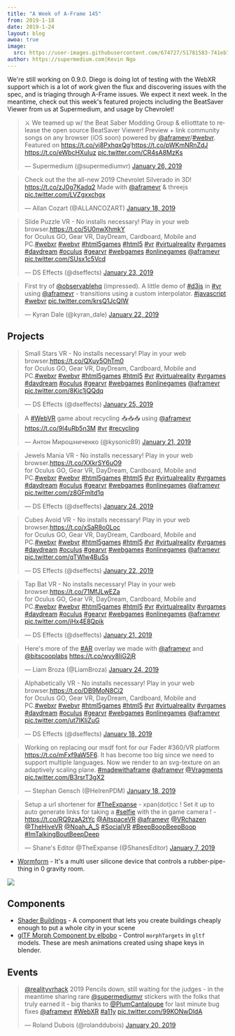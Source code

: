 ```yaml
---
title: "A Week of A-Frame 145"
from: 2019-1-18
date: 2019-1-24
layout: blog
awoa: true
image:
  src: https://user-images.githubusercontent.com/674727/51781583-741eb780-20cf-11e9-8745-e98de8facbce.jpg
author: https://supermedium.com|Kevin Ngo
---
```


<script async src="//platform.twitter.com/widgets.js" charset="utf-8"></script>

We're still working on 0.9.0. Diego is doing lot of testing with the WebXR
support which is a lot of work given the flux and discovering issues with the
spec, and is triaging through A-Frame issues. We expect it next week. In the
meantime, check out this week's featured projects including the BeatSaver
Viewer from us at Supermedium, and usage by Chevrolet!

<div class="tweets tweets-feature">

<blockquote class="twitter-tweet"><p lang="en" dir="ltr">⚔️ We teamed up w/ the Beat Saber Modding Group &amp; elliotttate to release the open source BeatSaver Viewer! Preview + link community songs on any browser (iOS soon) powered by <a href="https://twitter.com/aframevr?ref_src=twsrc%5Etfw">@aframevr</a>/<a href="https://twitter.com/hashtag/webvr?src=hash&amp;ref_src=twsrc%5Etfw">#webvr</a>. Featured on <a href="https://t.co/vj8PxhqxQg">https://t.co/vj8PxhqxQg</a>!<a href="https://t.co/pWKmNRnZdJ">https://t.co/pWKmNRnZdJ</a> <a href="https://t.co/eWbcHXuIuz">https://t.co/eWbcHXuIuz</a> <a href="https://t.co/CR4sA8MzKs">pic.twitter.com/CR4sA8MzKs</a></p>&mdash; Supermedium (@supermediumvr) <a href="https://twitter.com/supermediumvr/status/1088966488910753793?ref_src=twsrc%5Etfw">January 26, 2019</a></blockquote>


<blockquote class="twitter-tweet"><p lang="en" dir="ltr">Check out the the all-new 2019 Chevrolet Silverado in 3D! <a href="https://t.co/zJ0g7Kadq2">https://t.co/zJ0g7Kadq2</a>  Made with <a href="https://twitter.com/aframevr?ref_src=twsrc%5Etfw">@aframevr</a> &amp; threejs <a href="https://t.co/LVZgxxchgx">pic.twitter.com/LVZgxxchgx</a></p>&mdash; Allan Cozart (@ALLANCOZART) <a href="https://twitter.com/ALLANCOZART/status/1086274438864064513?ref_src=twsrc%5Etfw">January 18, 2019</a></blockquote>


<blockquote class="twitter-tweet"><p lang="en" dir="ltr">Slide Puzzle VR - No installs necessary! Play in your web browser.<a href="https://t.co/5U0nwXhmkY">https://t.co/5U0nwXhmkY</a> <br>for Oculus GO, Gear VR, DayDream, Cardboard, Mobile and PC.<a href="https://twitter.com/hashtag/webxr?src=hash&amp;ref_src=twsrc%5Etfw">#webxr</a> <a href="https://twitter.com/hashtag/webvr?src=hash&amp;ref_src=twsrc%5Etfw">#webvr</a> <a href="https://twitter.com/hashtag/html5games?src=hash&amp;ref_src=twsrc%5Etfw">#html5games</a> <a href="https://twitter.com/hashtag/html5?src=hash&amp;ref_src=twsrc%5Etfw">#html5</a> <a href="https://twitter.com/hashtag/vr?src=hash&amp;ref_src=twsrc%5Etfw">#vr</a> <a href="https://twitter.com/hashtag/virtualreality?src=hash&amp;ref_src=twsrc%5Etfw">#virtualreality</a> <a href="https://twitter.com/hashtag/vrgames?src=hash&amp;ref_src=twsrc%5Etfw">#vrgames</a> <a href="https://twitter.com/hashtag/daydream?src=hash&amp;ref_src=twsrc%5Etfw">#daydream</a> <a href="https://twitter.com/hashtag/oculus?src=hash&amp;ref_src=twsrc%5Etfw">#oculus</a> <a href="https://twitter.com/hashtag/gearvr?src=hash&amp;ref_src=twsrc%5Etfw">#gearvr</a> <a href="https://twitter.com/hashtag/webgames?src=hash&amp;ref_src=twsrc%5Etfw">#webgames</a> <a href="https://twitter.com/hashtag/onlinegames?src=hash&amp;ref_src=twsrc%5Etfw">#onlinegames</a> <a href="https://twitter.com/aframevr?ref_src=twsrc%5Etfw">@aframevr</a> <a href="https://t.co/SUsx1c5Vcd">pic.twitter.com/SUsx1c5Vcd</a></p>&mdash; DS Effects (@dseffects) <a href="https://twitter.com/dseffects/status/1088146395020869632?ref_src=twsrc%5Etfw">January 23, 2019</a></blockquote>


<blockquote class="twitter-tweet"><p lang="en" dir="ltr">First try of <a href="https://twitter.com/observablehq?ref_src=twsrc%5Etfw">@observablehq</a> (impressed). A little demo of <a href="https://twitter.com/hashtag/d3js?src=hash&amp;ref_src=twsrc%5Etfw">#d3js</a> in <a href="https://twitter.com/hashtag/vr?src=hash&amp;ref_src=twsrc%5Etfw">#vr</a> using <a href="https://twitter.com/aframevr?ref_src=twsrc%5Etfw">@aframevr</a> - transitions using a custom interpolator. <a href="https://twitter.com/hashtag/javascript?src=hash&amp;ref_src=twsrc%5Etfw">#javascript</a> <a href="https://twitter.com/hashtag/webvr?src=hash&amp;ref_src=twsrc%5Etfw">#webvr</a> <a href="https://t.co/krsQ1JcQIW">pic.twitter.com/krsQ1JcQIW</a></p>&mdash; Kyran Dale (@kyran_dale) <a href="https://twitter.com/kyran_dale/status/1087690797565333504?ref_src=twsrc%5Etfw">January 22, 2019</a></blockquote>


</div>

<!-- more -->

## Projects

<div class="tweets">

<blockquote class="twitter-tweet" data-lang="en"><p lang="en" dir="ltr">Small Stars VR - No installs necessary! Play in your web browser.<a href="https://t.co/QXuy5OhTm0">https://t.co/QXuy5OhTm0</a><br>for Oculus GO, Gear VR, DayDream, Cardboard, Mobile and PC.<a href="https://twitter.com/hashtag/webxr?src=hash&amp;ref_src=twsrc%5Etfw">#webxr</a> <a href="https://twitter.com/hashtag/webvr?src=hash&amp;ref_src=twsrc%5Etfw">#webvr</a> <a href="https://twitter.com/hashtag/html5games?src=hash&amp;ref_src=twsrc%5Etfw">#html5games</a> <a href="https://twitter.com/hashtag/html5?src=hash&amp;ref_src=twsrc%5Etfw">#html5</a> <a href="https://twitter.com/hashtag/vr?src=hash&amp;ref_src=twsrc%5Etfw">#vr</a> <a href="https://twitter.com/hashtag/virtualreality?src=hash&amp;ref_src=twsrc%5Etfw">#virtualreality</a> <a href="https://twitter.com/hashtag/vrgames?src=hash&amp;ref_src=twsrc%5Etfw">#vrgames</a> <a href="https://twitter.com/hashtag/daydream?src=hash&amp;ref_src=twsrc%5Etfw">#daydream</a> <a href="https://twitter.com/hashtag/oculus?src=hash&amp;ref_src=twsrc%5Etfw">#oculus</a> <a href="https://twitter.com/hashtag/gearvr?src=hash&amp;ref_src=twsrc%5Etfw">#gearvr</a> <a href="https://twitter.com/hashtag/webgames?src=hash&amp;ref_src=twsrc%5Etfw">#webgames</a> <a href="https://twitter.com/hashtag/onlinegames?src=hash&amp;ref_src=twsrc%5Etfw">#onlinegames</a> <a href="https://twitter.com/aframevr?ref_src=twsrc%5Etfw">@aframevr</a> <a href="https://t.co/8Kic1jQQdq">pic.twitter.com/8Kic1jQQdq</a></p>&mdash; DS Effects (@dseffects) <a href="https://twitter.com/dseffects/status/1088843099193909248?ref_src=twsrc%5Etfw">January 25, 2019</a></blockquote>


<blockquote class="twitter-tweet"><p lang="en" dir="ltr">A <a href="https://twitter.com/hashtag/WebVR?src=hash&amp;ref_src=twsrc%5Etfw">#WebVR</a> game about recycling 📥📥📥 using <a href="https://twitter.com/aframevr?ref_src=twsrc%5Etfw">@aframevr</a> <a href="https://t.co/9l4uRb5n3M">https://t.co/9l4uRb5n3M</a> <a href="https://twitter.com/hashtag/vr?src=hash&amp;ref_src=twsrc%5Etfw">#vr</a> <a href="https://twitter.com/hashtag/recycling?src=hash&amp;ref_src=twsrc%5Etfw">#recycling</a></p>&mdash; Антон Мирошниченко (@kysonic89) <a href="https://twitter.com/kysonic89/status/1087389705153462274?ref_src=twsrc%5Etfw">January 21, 2019</a></blockquote>


<blockquote class="twitter-tweet"><p lang="en" dir="ltr">Jewels Mania VR - No installs necessary! Play in your web browser.<a href="https://t.co/XXkrSY6uO9">https://t.co/XXkrSY6uO9</a> <br>for Oculus GO, Gear VR, DayDream, Cardboard, Mobile and PC.<a href="https://twitter.com/hashtag/webxr?src=hash&amp;ref_src=twsrc%5Etfw">#webxr</a> <a href="https://twitter.com/hashtag/webvr?src=hash&amp;ref_src=twsrc%5Etfw">#webvr</a> <a href="https://twitter.com/hashtag/html5games?src=hash&amp;ref_src=twsrc%5Etfw">#html5games</a> <a href="https://twitter.com/hashtag/html5?src=hash&amp;ref_src=twsrc%5Etfw">#html5</a> <a href="https://twitter.com/hashtag/vr?src=hash&amp;ref_src=twsrc%5Etfw">#vr</a> <a href="https://twitter.com/hashtag/virtualreality?src=hash&amp;ref_src=twsrc%5Etfw">#virtualreality</a> <a href="https://twitter.com/hashtag/vrgames?src=hash&amp;ref_src=twsrc%5Etfw">#vrgames</a> <a href="https://twitter.com/hashtag/daydream?src=hash&amp;ref_src=twsrc%5Etfw">#daydream</a> <a href="https://twitter.com/hashtag/oculus?src=hash&amp;ref_src=twsrc%5Etfw">#oculus</a> <a href="https://twitter.com/hashtag/gearvr?src=hash&amp;ref_src=twsrc%5Etfw">#gearvr</a> <a href="https://twitter.com/hashtag/webgames?src=hash&amp;ref_src=twsrc%5Etfw">#webgames</a> <a href="https://twitter.com/hashtag/onlinegames?src=hash&amp;ref_src=twsrc%5Etfw">#onlinegames</a> <a href="https://twitter.com/aframevr?ref_src=twsrc%5Etfw">@aframevr</a> <a href="https://t.co/z8GFmltd1q">pic.twitter.com/z8GFmltd1q</a></p>&mdash; DS Effects (@dseffects) <a href="https://twitter.com/dseffects/status/1088503782265286657?ref_src=twsrc%5Etfw">January 24, 2019</a></blockquote>


<blockquote class="twitter-tweet"><p lang="en" dir="ltr">Cubes Avoid VR - No installs necessary! Play in your web browser.<a href="https://t.co/xSaR8o0Loc">https://t.co/xSaR8o0Loc</a>  <br>for Oculus GO, Gear VR, DayDream, Cardboard, Mobile and PC.<a href="https://twitter.com/hashtag/webxr?src=hash&amp;ref_src=twsrc%5Etfw">#webxr</a> <a href="https://twitter.com/hashtag/webvr?src=hash&amp;ref_src=twsrc%5Etfw">#webvr</a> <a href="https://twitter.com/hashtag/html5games?src=hash&amp;ref_src=twsrc%5Etfw">#html5games</a> <a href="https://twitter.com/hashtag/html5?src=hash&amp;ref_src=twsrc%5Etfw">#html5</a> <a href="https://twitter.com/hashtag/vr?src=hash&amp;ref_src=twsrc%5Etfw">#vr</a> <a href="https://twitter.com/hashtag/virtualreality?src=hash&amp;ref_src=twsrc%5Etfw">#virtualreality</a> <a href="https://twitter.com/hashtag/vrgames?src=hash&amp;ref_src=twsrc%5Etfw">#vrgames</a> <a href="https://twitter.com/hashtag/daydream?src=hash&amp;ref_src=twsrc%5Etfw">#daydream</a> <a href="https://twitter.com/hashtag/oculus?src=hash&amp;ref_src=twsrc%5Etfw">#oculus</a> <a href="https://twitter.com/hashtag/gearvr?src=hash&amp;ref_src=twsrc%5Etfw">#gearvr</a> <a href="https://twitter.com/hashtag/webgames?src=hash&amp;ref_src=twsrc%5Etfw">#webgames</a> <a href="https://twitter.com/hashtag/onlinegames?src=hash&amp;ref_src=twsrc%5Etfw">#onlinegames</a> <a href="https://twitter.com/aframevr?ref_src=twsrc%5Etfw">@aframevr</a> <a href="https://t.co/qTWlw4BuSs">pic.twitter.com/qTWlw4BuSs</a></p>&mdash; DS Effects (@dseffects) <a href="https://twitter.com/dseffects/status/1087768621571604480?ref_src=twsrc%5Etfw">January 22, 2019</a></blockquote>


<blockquote class="twitter-tweet"><p lang="en" dir="ltr">Tap Bat VR - No installs necessary! Play in your web browser.<a href="https://t.co/71MfJLwEZa">https://t.co/71MfJLwEZa</a> <br>for Oculus GO, Gear VR, DayDream, Cardboard, Mobile and PC.<a href="https://twitter.com/hashtag/webxr?src=hash&amp;ref_src=twsrc%5Etfw">#webxr</a> <a href="https://twitter.com/hashtag/webvr?src=hash&amp;ref_src=twsrc%5Etfw">#webvr</a> <a href="https://twitter.com/hashtag/html5games?src=hash&amp;ref_src=twsrc%5Etfw">#html5games</a> <a href="https://twitter.com/hashtag/html5?src=hash&amp;ref_src=twsrc%5Etfw">#html5</a> <a href="https://twitter.com/hashtag/vr?src=hash&amp;ref_src=twsrc%5Etfw">#vr</a> <a href="https://twitter.com/hashtag/virtualreality?src=hash&amp;ref_src=twsrc%5Etfw">#virtualreality</a> <a href="https://twitter.com/hashtag/vrgames?src=hash&amp;ref_src=twsrc%5Etfw">#vrgames</a> <a href="https://twitter.com/hashtag/daydream?src=hash&amp;ref_src=twsrc%5Etfw">#daydream</a> <a href="https://twitter.com/hashtag/oculus?src=hash&amp;ref_src=twsrc%5Etfw">#oculus</a> <a href="https://twitter.com/hashtag/gearvr?src=hash&amp;ref_src=twsrc%5Etfw">#gearvr</a> <a href="https://twitter.com/hashtag/webgames?src=hash&amp;ref_src=twsrc%5Etfw">#webgames</a> <a href="https://twitter.com/hashtag/onlinegames?src=hash&amp;ref_src=twsrc%5Etfw">#onlinegames</a> <a href="https://twitter.com/aframevr?ref_src=twsrc%5Etfw">@aframevr</a> <a href="https://t.co/jHx4E8Qpik">pic.twitter.com/jHx4E8Qpik</a></p>&mdash; DS Effects (@dseffects) <a href="https://twitter.com/dseffects/status/1087389799487553537?ref_src=twsrc%5Etfw">January 21, 2019</a></blockquote>


<blockquote class="twitter-tweet"><p lang="en" dir="ltr">Here&#39;s more of the <a href="https://twitter.com/hashtag/AR?src=hash&amp;ref_src=twsrc%5Etfw">#AR</a> overlay we made with <a href="https://twitter.com/aframevr?ref_src=twsrc%5Etfw">@aframevr</a> and <a href="https://twitter.com/bitscooplabs?ref_src=twsrc%5Etfw">@bitscooplabs</a> <a href="https://t.co/wvy8IiG2jR">https://t.co/wvy8IiG2jR</a></p>&mdash; Liam Broza (@LiamBroza) <a href="https://twitter.com/LiamBroza/status/1088265716556419073?ref_src=twsrc%5Etfw">January 24, 2019</a></blockquote>


<blockquote class="twitter-tweet"><p lang="en" dir="ltr">Alphabetically VR - No installs necessary! Play in your web browser.<a href="https://t.co/DB9MoN8Ci2">https://t.co/DB9MoN8Ci2</a><br>for Oculus GO, Gear VR, DayDream, Cardboard, Mobile and PC.<a href="https://twitter.com/hashtag/webxr?src=hash&amp;ref_src=twsrc%5Etfw">#webxr</a> <a href="https://twitter.com/hashtag/webvr?src=hash&amp;ref_src=twsrc%5Etfw">#webvr</a> <a href="https://twitter.com/hashtag/html5games?src=hash&amp;ref_src=twsrc%5Etfw">#html5games</a> <a href="https://twitter.com/hashtag/html5?src=hash&amp;ref_src=twsrc%5Etfw">#html5</a> <a href="https://twitter.com/hashtag/vr?src=hash&amp;ref_src=twsrc%5Etfw">#vr</a> <a href="https://twitter.com/hashtag/virtualreality?src=hash&amp;ref_src=twsrc%5Etfw">#virtualreality</a> <a href="https://twitter.com/hashtag/vrgames?src=hash&amp;ref_src=twsrc%5Etfw">#vrgames</a> <a href="https://twitter.com/hashtag/daydream?src=hash&amp;ref_src=twsrc%5Etfw">#daydream</a> <a href="https://twitter.com/hashtag/oculus?src=hash&amp;ref_src=twsrc%5Etfw">#oculus</a> <a href="https://twitter.com/hashtag/gearvr?src=hash&amp;ref_src=twsrc%5Etfw">#gearvr</a> <a href="https://twitter.com/hashtag/webgames?src=hash&amp;ref_src=twsrc%5Etfw">#webgames</a> <a href="https://twitter.com/hashtag/onlinegames?src=hash&amp;ref_src=twsrc%5Etfw">#onlinegames</a> <a href="https://twitter.com/aframevr?ref_src=twsrc%5Etfw">@aframevr</a> <a href="https://t.co/ut7IKliZuG">pic.twitter.com/ut7IKliZuG</a></p>&mdash; DS Effects (@dseffects) <a href="https://twitter.com/dseffects/status/1086308354673254400?ref_src=twsrc%5Etfw">January 18, 2019</a></blockquote>


<blockquote class="twitter-tweet"><p lang="en" dir="ltr">Working on replacing our msdf font for our Fader #360/VR platform <a href="https://t.co/mFxf9aW5F6">https://t.co/mFxf9aW5F6</a>. It has become too big since we need to support multiple languages. Now we render to an svg-texture on an adaptively scaling plane. <a href="https://twitter.com/hashtag/madewithaframe?src=hash&amp;ref_src=twsrc%5Etfw">#madewithaframe</a> <a href="https://twitter.com/aframevr?ref_src=twsrc%5Etfw">@aframevr</a> <a href="https://twitter.com/Vragments?ref_src=twsrc%5Etfw">@Vragments</a> <a href="https://t.co/B3rsrT3gX2">pic.twitter.com/B3rsrT3gX2</a></p>&mdash; Stephan Gensch (@HelrenPDM) <a href="https://twitter.com/HelrenPDM/status/1086294127375978503?ref_src=twsrc%5Etfw">January 18, 2019</a></blockquote>

<blockquote class="twitter-tweet" data-lang="en"><p lang="en" dir="ltr">Setup a url shortener for <a href="https://twitter.com/hashtag/TheExpanse?src=hash&amp;ref_src=twsrc%5Etfw">#TheExpanse</a> - xpan(dot)cc ! Set it up to auto generate links for taking a <a href="https://twitter.com/hashtag/selfie?src=hash&amp;ref_src=twsrc%5Etfw">#selfie</a> with the in game camera ! - <a href="https://t.co/RQ9zaA2tYc">https://t.co/RQ9zaA2tYc</a>   <a href="https://twitter.com/AltspaceVR?ref_src=twsrc%5Etfw">@AltspaceVR</a> <a href="https://twitter.com/aframevr?ref_src=twsrc%5Etfw">@aframevr</a> <a href="https://twitter.com/VRchazen?ref_src=twsrc%5Etfw">@VRchazen</a> <a href="https://twitter.com/TheHiveVR?ref_src=twsrc%5Etfw">@TheHiveVR</a> <a href="https://twitter.com/Noah_A_S?ref_src=twsrc%5Etfw">@Noah_A_S</a> <a href="https://twitter.com/hashtag/SocialVR?src=hash&amp;ref_src=twsrc%5Etfw">#SocialVR</a> <a href="https://twitter.com/hashtag/BeepBoopBeepBoop?src=hash&amp;ref_src=twsrc%5Etfw">#BeepBoopBeepBoop</a> <a href="https://twitter.com/hashtag/ImTalkingBoutBeepDeep?src=hash&amp;ref_src=twsrc%5Etfw">#ImTalkingBoutBeepDeep</a></p>&mdash; Shane&#39;s Editor @TheExpanse (@ShanesEditor) <a href="https://twitter.com/ShanesEditor/status/1082385468224954369?ref_src=twsrc%5Etfw">January 7, 2019</a></blockquote>


</div>

- [Wormform](https://wsamosir.com/wormformformworm-2018) - It's a multi user silicone device that controls a rubber-pipe-thing in 0 gravity room.

![](https://pro2-bar-s3-cdn-cf3.myportfolio.com/75cdabf942f2ad154d2bfce037aa92a8/42adbdc8-a0f2-4783-8377-71a368110065_rw_1920.png?h=426c76144a40447ef1bdbdf8948acc8f)


## Components

- [Shader Buildings](https://github.com/DougReeder/aframe-shader-buildings) - A component that lets you create buildings cheaply enough to put a whole city in your scene
- [glTF Morph Component by elbobo](https://github.com/elbobo/aframe-gltf-morph-component) - Control `morphTargets` in `gltf` models. These are mesh animations created using shape keys in blender.



## Events

<div class="tweets">

<blockquote class="twitter-tweet"><p lang="en" dir="ltr"><a href="https://twitter.com/realityvrhack?ref_src=twsrc%5Etfw">@realityvrhack</a> 2019 Pencils down, still waiting for the judges - in the meantime sharing rare <a href="https://twitter.com/supermediumvr?ref_src=twsrc%5Etfw">@supermediumvr</a> stickers with the folks that truly earned it - big thanks to <a href="https://twitter.com/PlumCantaloupe?ref_src=twsrc%5Etfw">@PlumCantaloupe</a> for last minute bug fixes <a href="https://twitter.com/aframevr?ref_src=twsrc%5Etfw">@aframevr</a> <a href="https://twitter.com/hashtag/WebXR?src=hash&amp;ref_src=twsrc%5Etfw">#WebXR</a> <a href="https://twitter.com/hashtag/a11y?src=hash&amp;ref_src=twsrc%5Etfw">#a11y</a> <a href="https://t.co/99KONwDldA">pic.twitter.com/99KONwDldA</a></p>&mdash; Roland Dubois (@rolanddubois) <a href="https://twitter.com/rolanddubois/status/1087121755678883840?ref_src=twsrc%5Etfw">January 20, 2019</a></blockquote>


</div>





